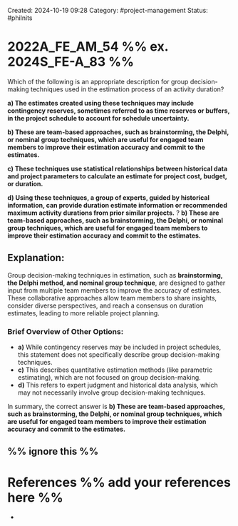 Created: 2024-10-19 09:28
Category: #project-management 
Status: #philnits


# 2022A_FE_AM_54 %% ex. 2024S_FE-A_83 %%

Which of the following is an appropriate description for group decision-making techniques used in the estimation process of an activity duration? 

**a) The estimates created using these techniques may include contingency reserves, sometimes referred to as time reserves or buffers, in the project schedule to account for schedule uncertainty.** 

**b) These are team-based approaches, such as brainstorming, the Delphi, or nominal group techniques, which are useful for engaged team members to improve their estimation accuracy and commit to the estimates.** 

**c) These techniques use statistical relationships between historical data and project parameters to calculate an estimate for project cost, budget, or duration.** 

**d) Using these techniques, a group of experts, guided by historical information, can provide duration estimate information or recommended maximum activity durations from prior similar projects.**
? 
**b) These are team-based approaches, such as brainstorming, the Delphi, or nominal group techniques, which are useful for engaged team members to improve their estimation accuracy and commit to the estimates.** 

## **Explanation:**

Group decision-making techniques in estimation, such as **brainstorming, the Delphi method, and nominal group technique**, are designed to gather input from multiple team members to improve the accuracy of estimates. These collaborative approaches allow team members to share insights, consider diverse perspectives, and reach a consensus on duration estimates, leading to more reliable project planning.

### Brief Overview of Other Options:

- **a)** While contingency reserves may be included in project schedules, this statement does not specifically describe group decision-making techniques.
- **c)** This describes quantitative estimation methods (like parametric estimating), which are not focused on group decision-making.
- **d)** This refers to expert judgment and historical data analysis, which may not necessarily involve group decision-making techniques.

In summary, the correct answer is **b) These are team-based approaches, such as brainstorming, the Delphi, or nominal group techniques, which are useful for engaged team members to improve their estimation accuracy and commit to the estimates.**






%% ignore this %%
---









# References %% add your references here %%
- 